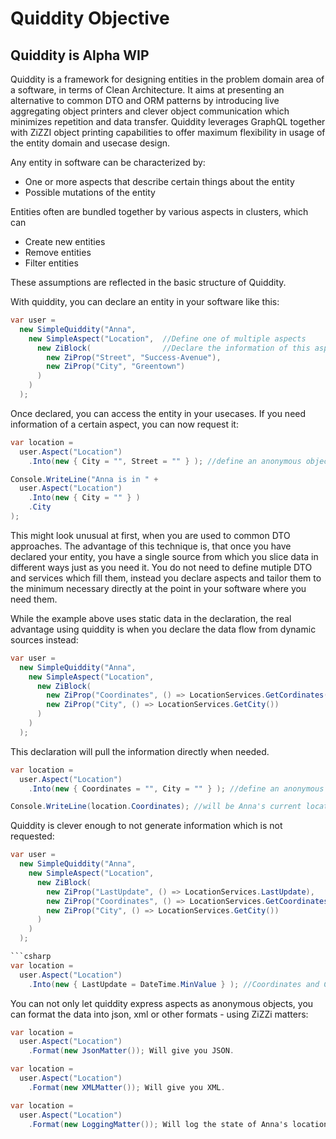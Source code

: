 # Quiddity Objective

## Quiddity is Alpha WIP

Quiddity is a framework for designing entities in the problem domain area of a software, in terms of Clean Architecture.
It aims at presenting an alternative to common DTO and ORM patterns by introducing live aggregating object printers and clever object communication which minimizes repetition and data transfer.
Quiddity leverages GraphQL together with ZiZZI object printing capabilities to offer maximum flexibility in usage of the entity domain and usecase design. 

Any entity in software can be characterized by:
- One or more aspects that describe certain things about the entity
- Possible mutations of the entity

Entities often are bundled together by various aspects in clusters, which can
- Create new entities
- Remove entities
- Filter entities

These assumptions are reflected in the basic structure of Quiddity.

With quiddity, you can declare an entity in your software like this:

```csharp
var user =
  new SimpleQuiddity("Anna", 
    new SimpleAspect("Location",  //Define one of multiple aspects
      new ZiBlock(                //Declare the information of this aspect
        new ZiProp("Street", "Success-Avenue"),
        new ZiProp("City", "Greentown")
      )
    )
  );
```

Once declared, you can access the entity in your usecases. If you need information of a certain aspect, you can now request it:

```csharp
var location =
  user.Aspect("Location")
    .Into(new { City = "", Street = "" } ); //define an anonymous object and Quiddity will fill the properties from the declaration.

Console.WriteLine("Anna is in " +
  user.Aspect("Location")
    .Into(new { City = "" } )
    .City
);
```
This might look unusual at first, when you are used to common DTO approaches. The advantage of this technique is, that once you have declared your entity, you have a single source from which you slice data in different ways just as you need it. You do not need to define mutiple DTO and services which fill them, instead you declare aspects and tailor them to the minimum necessary directly at the point in your software where you need them.

While the example above uses static data in the declaration, the real advantage using quiddity is when you declare the data flow from dynamic sources instead:

```csharp
var user =
  new SimpleQuiddity("Anna", 
    new SimpleAspect("Location",
      new ZiBlock(                
        new ZiProp("Coordinates", () => LocationServices.GetCordinates().ToString()),
        new ZiProp("City", () => LocationServices.GetCity())
      )
    )
  );
```

This declaration will pull the information directly when needed.

```csharp
var location =
  user.Aspect("Location")
    .Into(new { Coordinates = "", City = "" } ); //define an anonymous object and Quiddity will fill the properties as they are declared.

Console.WriteLine(location.Coordinates); //will be Anna's current location.
```

Quiddity is clever enough to not generate information which is not requested:
```csharp
var user =
  new SimpleQuiddity("Anna", 
    new SimpleAspect("Location",
      new ZiBlock(
        new ZiProp("LastUpdate", () => LocationServices.LastUpdate),  
        new ZiProp("Coordinates", () => LocationServices.GetCoordinates().ToString()),
        new ZiProp("City", () => LocationServices.GetCity())
      )
    )
  );

```csharp
var location =
  user.Aspect("Location")
    .Into(new { LastUpdate = DateTime.MinValue } ); //Coordinates and City will not be retrieved in this object fill.
```

You can not only let quiddity express aspects as anonymous objects, you can format the data into json, xml or other formats - using ZiZZi matters:

```csharp
var location =
  user.Aspect("Location")
    .Format(new JsonMatter()); Will give you JSON.

var location =
  user.Aspect("Location")
    .Format(new XMLMatter()); Will give you XML.

var location =
  user.Aspect("Location")
    .Format(new LoggingMatter()); Will log the state of Anna's location to the Console.
```
